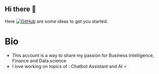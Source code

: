## Hi there 👋

Here [![GitHub](https://img.shields.io/badge/GitHub-Profile-informational?style=flat&logo=github&logoColor=white&color=blue)](https://github.com/data-int-hub/data-int-hub) are some ideas to get you started.

# Bio

- This account is a way to share my passion for Business Intelligence, Finance and Data science 
- I love working on topics of : Chatbot Assistant and AI ⭐  
